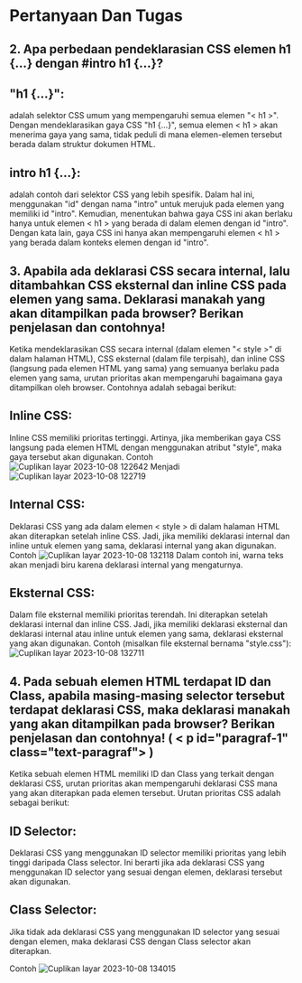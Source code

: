 # Pertanyaan Dan Tugas
## 2. Apa perbedaan pendeklarasian CSS elemen h1 {...} dengan #intro h1 {...}?

## "h1 {...}":
adalah selektor CSS umum yang mempengaruhi semua elemen "< h1 >". Dengan mendeklarasikan gaya CSS "h1 {...}", semua elemen < h1 > akan menerima gaya yang sama, tidak peduli di mana elemen-elemen tersebut berada dalam struktur dokumen HTML.

## intro h1 {...}:
adalah contoh dari selektor CSS yang lebih spesifik. Dalam hal ini, menggunakan "id" dengan nama "intro" untuk merujuk pada elemen yang memiliki id "intro". Kemudian, menentukan bahwa gaya CSS ini akan berlaku hanya untuk elemen < h1 > yang berada di dalam elemen dengan id "intro". Dengan kata lain, gaya CSS ini hanya akan mempengaruhi elemen < h1 > yang berada dalam konteks elemen dengan id "intro".

## 3. Apabila ada deklarasi CSS secara internal, lalu ditambahkan CSS eksternal dan inline CSS pada elemen yang sama. Deklarasi manakah yang akan ditampilkan pada browser? Berikan penjelasan dan contohnya!

Ketika mendeklarasikan CSS secara internal (dalam elemen "< style >" di dalam halaman HTML), CSS eksternal (dalam file terpisah), dan inline CSS (langsung pada elemen HTML yang sama) yang semuanya berlaku pada elemen yang sama, urutan prioritas akan mempengaruhi bagaimana gaya ditampilkan oleh browser. Contohnya adalah sebagai berikut:

## Inline CSS:
Inline CSS memiliki prioritas tertinggi. Artinya, jika memberikan gaya CSS langsung pada elemen HTML dengan menggunakan atribut "style", maka gaya tersebut akan digunakan. Contoh
![Cuplikan layar 2023-10-08 122642](https://github.com/Diska404/Lab2Web/assets/115615910/9026e01b-aeb7-43dc-9085-4aa3e733077f)
Menjadi
![Cuplikan layar 2023-10-08 122719](https://github.com/Diska404/Lab2Web/assets/115615910/934b47c0-7951-4d68-8f21-f97723bac472)

## Internal CSS:
Deklarasi CSS yang ada dalam elemen < style > di dalam halaman HTML akan diterapkan setelah inline CSS. Jadi, jika memiliki deklarasi internal dan inline untuk elemen yang sama, deklarasi internal yang akan digunakan. Contoh
![Cuplikan layar 2023-10-08 132118](https://github.com/Diska404/Lab2Web/assets/115615910/9e399b01-9ca1-4c50-9183-87ec490a6d78)
Dalam contoh ini, warna teks akan menjadi biru karena deklarasi internal yang mengaturnya.

## Eksternal CSS:
Dalam file eksternal memiliki prioritas terendah. Ini diterapkan setelah deklarasi internal dan inline CSS. Jadi, jika memiliki deklarasi eksternal dan deklarasi internal atau inline untuk elemen yang sama, deklarasi eksternal yang akan digunakan. Contoh (misalkan file eksternal bernama "style.css"):
![Cuplikan layar 2023-10-08 132711](https://github.com/Diska404/Lab2Web/assets/115615910/eeb18a14-1076-45db-addf-bd426324be1e)


## 4. Pada sebuah elemen HTML terdapat ID dan Class, apabila masing-masing selector tersebut terdapat deklarasi CSS, maka deklarasi manakah yang akan ditampilkan pada browser? Berikan penjelasan dan contohnya! ( < p id="paragraf-1" class="text-paragraf"> )
Ketika sebuah elemen HTML memiliki ID dan Class yang terkait dengan deklarasi CSS, urutan prioritas akan mempengaruhi deklarasi CSS mana yang akan diterapkan pada elemen tersebut. Urutan prioritas CSS adalah sebagai berikut:

## ID Selector:
Deklarasi CSS yang menggunakan ID selector memiliki prioritas yang lebih tinggi daripada Class selector. Ini berarti jika ada deklarasi CSS yang menggunakan ID selector yang sesuai dengan elemen, deklarasi tersebut akan digunakan.

## Class Selector:
Jika tidak ada deklarasi CSS yang menggunakan ID selector yang sesuai dengan elemen, maka deklarasi CSS dengan Class selector akan diterapkan.

Contoh
![Cuplikan layar 2023-10-08 134015](https://github.com/Diska404/Lab2Web/assets/115615910/da2134cb-5f38-497a-b21f-45912e531049)

